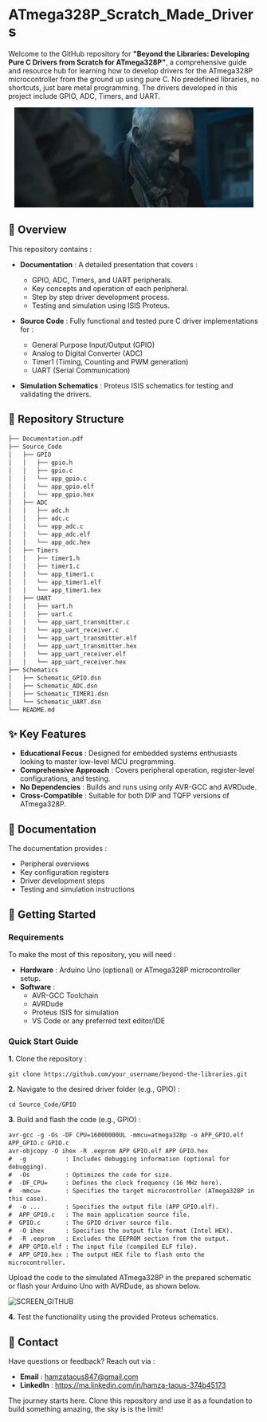 # ATmega328P_Scratch_Made_Drivers

Welcome to the GitHub repository for **"Beyond the Libraries: Developing Pure C Drivers from Scratch for ATmega328P"**, a comprehensive guide and resource hub for learning how to develop drivers for the ATmega328P microcontroller from the ground up using pure C. No predefined libraries, no shortcuts, just bare metal programming. The drivers developed in this project include GPIO, ADC, Timers, and UART.

<p align="center"><img src="giphy.webp"></p>

## 📜 Overview

This repository contains :

- **Documentation** : A detailed presentation that covers :
  
  - GPIO, ADC, Timers, and UART peripherals.
  - Key concepts and operation of each peripheral.
  - Step by step driver development process.
  - Testing and simulation using ISIS Proteus.

- **Source Code** : Fully functional and tested pure C driver implementations for :

  - General Purpose Input/Output (GPIO)
  - Analog to Digital Converter (ADC)
  - Timer1 (Timing, Counting and PWM generation)
  - UART (Serial Communication)

- **Simulation Schematics** : Proteus ISIS schematics for testing and validating the drivers.

## 🌿 Repository Structure

```
├── Documentation.pdf
├── Source_Code
│   ├── GPIO
│   │   ├── gpio.h
│   │   ├── gpio.c
│   │   └── app_gpio.c
│   │   └── app_gpio.elf
│   │   └── app_gpio.hex
│   ├── ADC
│   │   ├── adc.h
│   │   ├── adc.c
│   │   └── app_adc.c
│   │   └── app_adc.elf
│   │   └── app_adc.hex
│   ├── Timers
│   │   ├── timer1.h
│   │   ├── timer1.c
│   │   └── app_timer1.c
│   │   └── app_timer1.elf
│   │   └── app_timer1.hex
│   ├── UART
│   │   ├── uart.h
│   │   ├── uart.c
│   │   └── app_uart_transmitter.c
│   │   └── app_uart_receiver.c
│   │   └── app_uart_transmitter.elf
│   │   └── app_uart_transmitter.hex
│   │   └── app_uart_receiver.elf
│   │   └── app_uart_receiver.hex
├── Schematics
│   ├── Schematic_GPIO.dsn
│   ├── Schematic_ADC.dsn
│   ├── Schematic_TIMER1.dsn
│   └── Schematic_UART.dsn
└── README.md
```

## ✨ Key Features

- **Educational Focus** : Designed for embedded systems enthusiasts looking to master low-level MCU programming.
- **Comprehensive Approach** : Covers peripheral operation, register-level configurations, and testing.
- **No Dependencies** : Builds and runs using only AVR-GCC and AVRDude.
- **Cross-Compatible** : Suitable for both DIP and TQFP versions of ATmega328P.

## 📘 Documentation

The documentation provides :

- Peripheral overviews
- Key configuration registers
- Driver development steps
- Testing and simulation instructions

## 🚀 Getting Started

### Requirements
To make the most of this repository, you will need :
- **Hardware** : Arduino Uno (optional) or ATmega328P microcontroller setup.
- **Software** :
  - AVR-GCC Toolchain
  - AVRDude
  - Proteus ISIS for simulation
  - VS Code or any preferred text editor/IDE

### Quick Start Guide

**1.** Clone the repository :

  ```
  git clone https://github.com/your_username/beyond-the-libraries.git
  ```

**2.** Navigate to the desired driver folder (e.g., GPIO) :

```
cd Source_Code/GPIO
```

**3.** Build and flash the code (e.g., GPIO) :

```
avr-gcc -g -Os -DF CPU=16000000UL -mmcu=atmega328p -o APP_GPIO.elf APP_GPIO.c GPIO.c
avr-objcopy -O ihex -R .eeprom APP GPIO.elf APP GPIO.hex
#  -g           : Includes debugging information (optional for debugging).
#  -Os          : Optimizes the code for size.
#  -DF_CPU=     : Defines the clock frequency (16 MHz here).
#  -mmcu=       : Specifies the target microcontroller (ATmega328P in this case).
#  -o ...       : Specifies the output file (APP_GPIO.elf).
#  APP_GPIO.c   : The main application source file.
#  GPIO.c       : The GPIO driver source file.
#  -O ihex      : Specifies the output file format (Intel HEX).
#  -R .eeprom   : Excludes the EEPROM section from the output.
#  APP_GPIO.elf : The input file (compiled ELF file).
#  APP_GPIO.hex : The output HEX file to flash onto the microcontroller.
```

Upload the code to the simulated ATmega328P in the prepared schematic or flash your Arduino Uno with AVRDude, as shown below.

![SCREEN_GITHUB](https://github.com/user-attachments/assets/83a1ebca-8cb8-40e7-8e5e-9bbd62f5a59e)

**4.** Test the functionality using the provided Proteus schematics.

## 📧 Contact

Have questions or feedback? Reach out via :
- **Email** : hamzataous847@gmail.com
- **LinkedIn** : https://ma.linkedin.com/in/hamza-taous-374b45173

The journey starts here. Clone this repository and use it as a foundation to build something amazing, the sky is is the limit!
